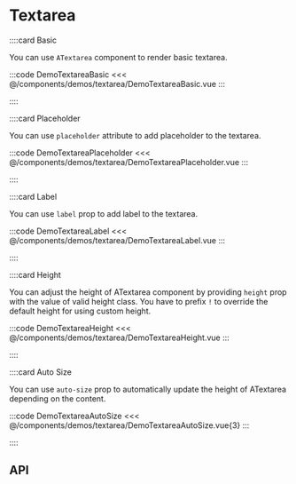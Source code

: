 <script lang="ts" setup>
import api from '@anu/component-meta/ATextarea.json';
</script>

# Textarea

<!-- 👉 Basic -->
::::card Basic

You can use `ATextarea` component to render basic textarea.

:::code DemoTextareaBasic
<<< @/components/demos/textarea/DemoTextareaBasic.vue
:::

::::

<!-- 👉 Placeholder -->
::::card Placeholder

You can use `placeholder` attribute to add placeholder to the textarea.

:::code DemoTextareaPlaceholder
<<< @/components/demos/textarea/DemoTextareaPlaceholder.vue
:::

::::

<!-- 👉 Label -->
::::card Label

You can use `label` prop to add label to the textarea.

:::code DemoTextareaLabel
<<< @/components/demos/textarea/DemoTextareaLabel.vue
:::

::::

<!-- 👉 Height -->
::::card Height

You can adjust the height of ATextarea component by providing `height` prop with the value of valid height class. You have to prefix `!` to override the default height for using custom height.

:::code DemoTextareaHeight
<<< @/components/demos/textarea/DemoTextareaHeight.vue
:::

::::

<!-- 👉 Auto Size -->
::::card Auto Size

You can use `auto-size` prop to automatically update the height of ATextarea depending on the content.

:::code DemoTextareaAutoSize
<<< @/components/demos/textarea/DemoTextareaAutoSize.vue{3}
:::

::::

<!-- 👉 API -->
## API

<Api title="Textarea" :api="api"></Api>
